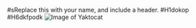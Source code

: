 #sReplace this with your name, and include a header.
#H1dokop #H6dkfpodk
![Image of Yaktocat](https://octodex.github.com/images/yaktocat.png)
